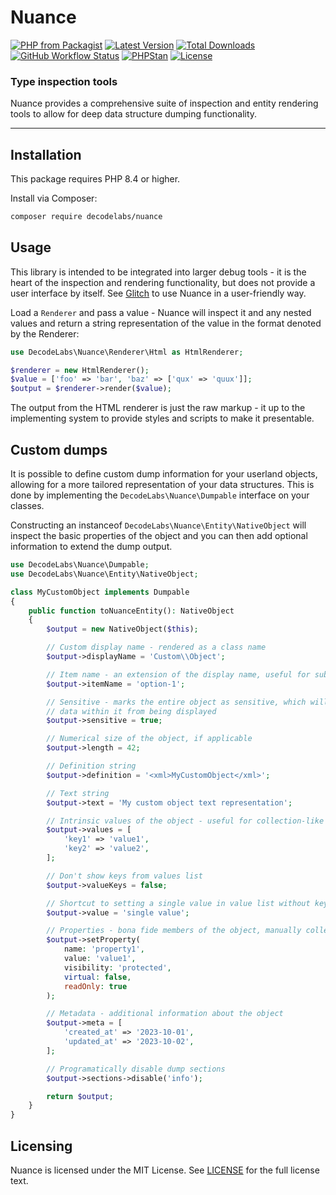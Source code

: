 # Nuance

[![PHP from Packagist](https://img.shields.io/packagist/php-v/decodelabs/nuance?style=flat)](https://packagist.org/packages/decodelabs/nuance)
[![Latest Version](https://img.shields.io/packagist/v/decodelabs/nuance.svg?style=flat)](https://packagist.org/packages/decodelabs/nuance)
[![Total Downloads](https://img.shields.io/packagist/dt/decodelabs/nuance.svg?style=flat)](https://packagist.org/packages/decodelabs/nuance)
[![GitHub Workflow Status](https://img.shields.io/github/actions/workflow/status/decodelabs/nuance/integrate.yml?branch=develop)](https://github.com/decodelabs/nuance/actions/workflows/integrate.yml)
[![PHPStan](https://img.shields.io/badge/PHPStan-enabled-44CC11.svg?longCache=true&style=flat)](https://github.com/phpstan/phpstan)
[![License](https://img.shields.io/packagist/l/decodelabs/nuance?style=flat)](https://packagist.org/packages/decodelabs/nuance)

### Type inspection tools

Nuance provides a comprehensive suite of inspection and entity rendering tools to allow for deep data structure dumping functionality.

---

## Installation

This package requires PHP 8.4 or higher.

Install via Composer:

```bash
composer require decodelabs/nuance
```

## Usage

This library is intended to be integrated into larger debug tools - it is the heart of the inspection and rendering functionality, but does not provide a user interface by itself. See [Glitch](https://github.com/decodelabs/glitch) to use Nuance in a user-friendly way.

Load a `Renderer` and pass a value - Nuance will inspect it and any nested values and return a string representation of the value in the format denoted by the Renderer:

```php
use DecodeLabs\Nuance\Renderer\Html as HtmlRenderer;

$renderer = new HtmlRenderer();
$value = ['foo' => 'bar', 'baz' => ['qux' => 'quux']];
$output = $renderer->render($value);
```

The output from the HTML renderer is just the raw markup - it up to the implementing system to provide styles and scripts to make it presentable.

## Custom dumps

It is possible to define custom dump information for your userland objects, allowing for a more tailored representation of your data structures. This is done by implementing the `DecodeLabs\Nuance\Dumpable` interface on your classes.

Constructing an instanceof `DecodeLabs\Nuance\Entity\NativeObject` will inspect the basic properties of the object and you can then add optional information to extend the dump output.

```php
use DecodeLabs\Nuance\Dumpable;
use DecodeLabs\Nuance\Entity\NativeObject;

class MyCustomObject implements Dumpable
{
    public function toNuanceEntity(): NativeObject
    {
        $output = new NativeObject($this);

        // Custom display name - rendered as a class name
        $output->displayName = 'Custom\\Object';

        // Item name - an extension of the display name, useful for sub-types or options
        $output->itemName = 'option-1';

        // Sensitive - marks the entire object as sensitive, which will prevent
        // data within it from being displayed
        $output->sensitive = true;

        // Numerical size of the object, if applicable
        $output->length = 42;

        // Definition string
        $output->definition = '<xml>MyCustomObject</xml>';

        // Text string
        $output->text = 'My custom object text representation';

        // Intrinsic values of the object - useful for collection-like objects
        $output->values = [
            'key1' => 'value1',
            'key2' => 'value2',
        ];

        // Don't show keys from values list
        $output->valueKeys = false;

        // Shortcut to setting a single value in value list without keys
        $output->value = 'single value';

        // Properties - bona fide members of the object, manually collected
        $output->setProperty(
            name: 'property1',
            value: 'value1',
            visibility: 'protected',
            virtual: false,
            readOnly: true
        );

        // Metadata - additional information about the object
        $output->meta = [
            'created_at' => '2023-10-01',
            'updated_at' => '2023-10-02',
        ];

        // Programatically disable dump sections
        $output->sections->disable('info');

        return $output;
    }
}
```


## Licensing

Nuance is licensed under the MIT License. See [LICENSE](./LICENSE) for the full license text.
